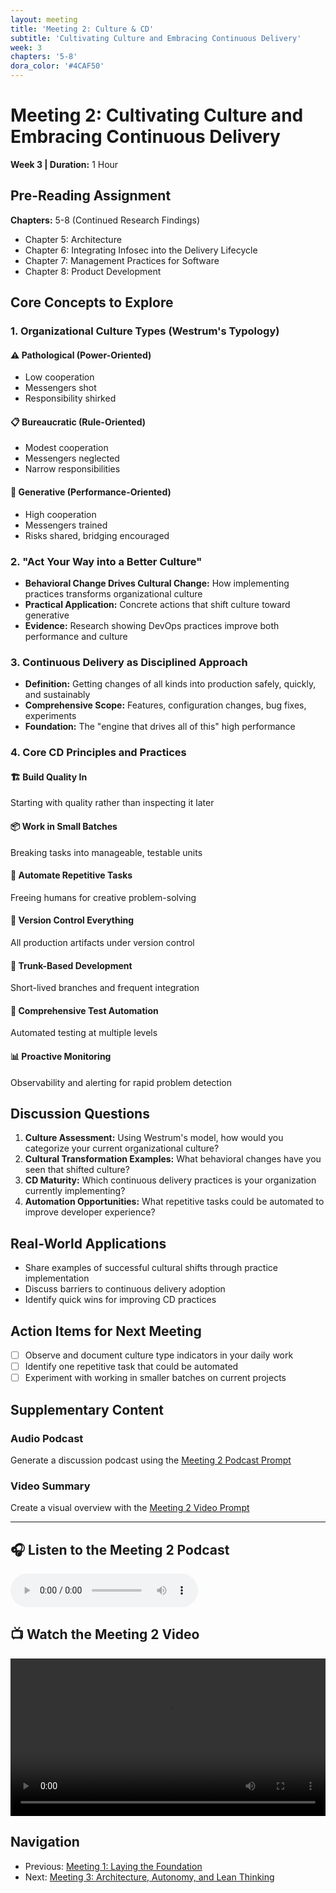 ```yaml
---
layout: meeting
title: 'Meeting 2: Culture & CD'
subtitle: 'Cultivating Culture and Embracing Continuous Delivery'
week: 3
chapters: '5-8'
dora_color: '#4CAF50'
---
```


# Meeting 2: Cultivating Culture and Embracing Continuous Delivery

**Week 3 | Duration:** 1 Hour

## Pre-Reading Assignment

**Chapters:** 5-8 (Continued Research Findings)

- Chapter 5: Architecture
- Chapter 6: Integrating Infosec into the Delivery Lifecycle
- Chapter 7: Management Practices for Software
- Chapter 8: Product Development

## Core Concepts to Explore

### 1. Organizational Culture Types (Westrum's Typology)

#### ⚠️ Pathological (Power-Oriented)

- Low cooperation
- Messengers shot
- Responsibility shirked

#### 📋 Bureaucratic (Rule-Oriented)

- Modest cooperation
- Messengers neglected
- Narrow responsibilities

#### 🚀 Generative (Performance-Oriented)

- High cooperation
- Messengers trained
- Risks shared, bridging encouraged

### 2. "Act Your Way into a Better Culture"

- **Behavioral Change Drives Cultural Change:** How implementing practices transforms organizational culture
- **Practical Application:** Concrete actions that shift culture toward generative
- **Evidence:** Research showing DevOps practices improve both performance and culture

### 3. Continuous Delivery as Disciplined Approach

- **Definition:** Getting changes of all kinds into production safely, quickly, and sustainably
- **Comprehensive Scope:** Features, configuration changes, bug fixes, experiments
- **Foundation:** The "engine that drives all of this" high performance

### 4. Core CD Principles and Practices

#### 🏗️ Build Quality In

Starting with quality rather than inspecting it later

#### 📦 Work in Small Batches

Breaking tasks into manageable, testable units

#### 🤖 Automate Repetitive Tasks

Freeing humans for creative problem-solving

#### 📂 Version Control Everything

All production artifacts under version control

#### 🌳 Trunk-Based Development

Short-lived branches and frequent integration

#### 🧪 Comprehensive Test Automation

Automated testing at multiple levels

#### 📊 Proactive Monitoring

Observability and alerting for rapid problem detection

## Discussion Questions

1. **Culture Assessment:** Using Westrum's model, how would you categorize your current organizational culture?
2. **Cultural Transformation Examples:** What behavioral changes have you seen that shifted culture?
3. **CD Maturity:** Which continuous delivery practices is your organization currently implementing?
4. **Automation Opportunities:** What repetitive tasks could be automated to improve developer experience?

## Real-World Applications

- Share examples of successful cultural shifts through practice implementation
- Discuss barriers to continuous delivery adoption
- Identify quick wins for improving CD practices

## Action Items for Next Meeting

- [ ] Observe and document culture type indicators in your daily work
- [ ] Identify one repetitive task that could be automated
- [ ] Experiment with working in smaller batches on current projects

## Supplementary Content

### Audio Podcast

Generate a discussion podcast using the [Meeting 2 Podcast Prompt](../notebooklm-prompts/podcast-prompt.md)

### Video Summary

Create a visual overview with the [Meeting 2 Video Prompt](../notebooklm-prompts/video-prompt.md)

---

## 🎧 Listen to the Meeting 2 Podcast

<audio controls>
	<source src="/accelerate-devex-book-club-notebooklm/assets/media/meeting-2-podcast.mp4" type="audio/mp4">
	Your browser does not support the audio element.
</audio>

## 📺 Watch the Meeting 2 Video

<video controls width="100%">
	<source src="/accelerate-devex-book-club-notebooklm/assets/media/meeting-2-video.m4a" type="video/x-m4a">
	Your browser does not support the video tag.
</video>

## Navigation

- Previous: [Meeting 1: Laying the Foundation](meeting-1-guide.md)
- Next: [Meeting 3: Architecture, Autonomy, and Lean Thinking](meeting-3-guide.md)

